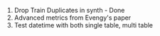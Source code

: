 

1. Drop Train Duplicates in synth  - Done
2. Advanced metrics from Evengy's paper 
3. Test datetime with both single table, multi table
